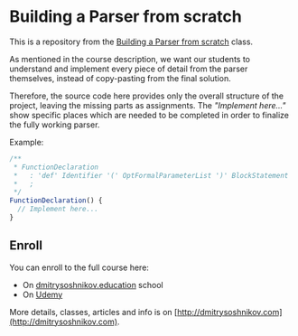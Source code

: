 # Building a Parser from scratch

This is a repository from the [Building a Parser from scratch](http://dmitrysoshnikov.com/courses/parser-from-scratch/) class.

As mentioned in the course description, we want our students to understand and implement every piece of detail from the parser themselves, instead of copy-pasting from the final solution.

Therefore, the source code here provides only the overall structure of the project, leaving the missing parts as assignments. The _"Implement here..."_ show specific places which are needed to be completed in order to finalize the fully working parser.

Example:

```js
/**
 * FunctionDeclaration
 *   : 'def' Identifier '(' OptFormalParameterList ')' BlockStatement
 *   ;
 */
FunctionDeclaration() {
  // Implement here...
}
```

## Enroll

You can enroll to the full course here:

- On [dmitrysoshnikov.education](https://www.dmitrysoshnikov.education/p/parser-from-scratch) school
- On [Udemy](https://www.udemy.com/course/parser-from-scratch/?referralCode=E3BF78C54F214B02775E)

More details, classes, articles and info is on [http://dmitrysoshnikov.com](http://dmitrysoshnikov.com).
